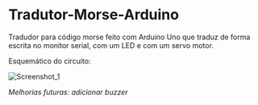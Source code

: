 # Tradutor-Morse-Arduino
Tradudor para código morse feito com Arduino Uno que traduz de forma escrita no monitor serial, com um LED e com um servo motor.

Esquemático do circuito:

![Screenshot_1](https://user-images.githubusercontent.com/100977386/230698126-7ccb92b5-21a3-4068-a940-590dc2d0193d.png)

*Melhorias futuras: adicionar buzzer*
